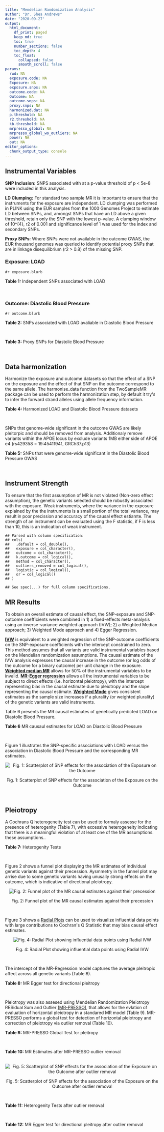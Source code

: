 ```yaml
---
title: "Mendelian Randomization Analysis"
author: "Dr. Shea Andrews"
date: "2020-09-27"
output:
  html_document:
    df_print: paged
    keep_md: true
    toc: true
    number_sections: false
    toc_depth: 4
    toc_float:
      collapsed: false
      smooth_scroll: false
params:
  rwd: NA
  exposure.code: NA
  Exposure: NA
  exposure.snps: NA
  outcome.code: NA
  Outcome: NA
  outcome.snps: NA
  proxy.snps: NA
  harmonized.dat: NA
  p.threshold: NA
  r2.threshold: NA
  kb.threshold: NA
  mrpresso_global: NA
  mrpresso_global_wo_outliers: NA
  power: NA
  out: NA
editor_options:
  chunk_output_type: console
---
```







## Instrumental Variables
**SNP Inclusion:** SNPS associated with at a p-value threshold of p < 5e-8 were included in this analysis.
<br>

**LD Clumping:** For standard two sample MR it is important to ensure that the instruments for the exposure are independent. LD clumping was performed in PLINK using the EUR samples from the 1000 Genomes Project to estimate LD between SNPs, and, amongst SNPs that have an LD above a given threshold, retain only the SNP with the lowest p-value. A clumping window of 10^{4}, r2 of 0.001 and significance level of 1 was used for the index and secondary SNPs.
<br>

**Proxy SNPs:** Where SNPs were not available in the outcome GWAS, the EUR thousand genomes was queried to identify potential proxy SNPs that are in linkage disequilibrium (r2 > 0.8) of the missing SNP.
<br>

### Exposure: LOAD
`#r exposure.blurb`
<br>

**Table 1:** Independent SNPs associated with LOAD
<div data-pagedtable="false">
  <script data-pagedtable-source type="application/json">
{"columns":[{"label":["SNP"],"name":[1],"type":["chr"],"align":["left"]},{"label":["CHROM"],"name":[2],"type":["dbl"],"align":["right"]},{"label":["POS"],"name":[3],"type":["dbl"],"align":["right"]},{"label":["REF"],"name":[4],"type":["chr"],"align":["left"]},{"label":["ALT"],"name":[5],"type":["chr"],"align":["left"]},{"label":["AF"],"name":[6],"type":["dbl"],"align":["right"]},{"label":["BETA"],"name":[7],"type":["dbl"],"align":["right"]},{"label":["SE"],"name":[8],"type":["dbl"],"align":["right"]},{"label":["Z"],"name":[9],"type":["dbl"],"align":["right"]},{"label":["P"],"name":[10],"type":["dbl"],"align":["right"]},{"label":["N"],"name":[11],"type":["dbl"],"align":["right"]},{"label":["TRAIT"],"name":[12],"type":["chr"],"align":["left"]}],"data":[{"1":"rs679515","2":"1","3":"207750568","4":"T","5":"C","6":"0.8126","7":"-0.1508","8":"0.0183","9":"-8.240440","10":"1.555000e-16","11":"63926","12":"LOAD"},{"1":"rs6733839","2":"2","3":"127892810","4":"C","5":"T","6":"0.4067","7":"0.1693","8":"0.0154","9":"10.993506","10":"4.022000e-28","11":"63926","12":"LOAD"},{"1":"rs34665982","2":"6","3":"32560306","4":"T","5":"C","6":"0.5213","7":"-0.0967","8":"0.0166","9":"-5.825300","10":"5.798000e-09","11":"63926","12":"LOAD"},{"1":"rs114812713","2":"6","3":"41034000","4":"G","5":"C","6":"0.0301","7":"0.2980","8":"0.0431","9":"6.914153","10":"4.467000e-12","11":"63926","12":"LOAD"},{"1":"rs1385742","2":"6","3":"47595155","4":"A","5":"T","6":"0.6344","7":"-0.0876","8":"0.0157","9":"-5.579620","10":"2.232000e-08","11":"63926","12":"LOAD"},{"1":"rs11767557","2":"7","3":"143109139","4":"T","5":"C","6":"0.1968","7":"-0.1028","8":"0.0182","9":"-5.648350","10":"1.561000e-08","11":"63926","12":"LOAD"},{"1":"rs73223431","2":"8","3":"27219987","4":"C","5":"T","6":"0.3669","7":"0.0936","8":"0.0153","9":"6.117647","10":"8.342000e-10","11":"63926","12":"LOAD"},{"1":"rs867230","2":"8","3":"27468503","4":"C","5":"A","6":"0.6029","7":"0.1333","8":"0.0158","9":"8.436709","10":"3.492000e-17","11":"63926","12":"LOAD"},{"1":"rs12416487","2":"10","3":"11721057","4":"A","5":"T","6":"0.6519","7":"0.0850","8":"0.0154","9":"5.519480","10":"3.417000e-08","11":"63926","12":"LOAD"},{"1":"rs3740688","2":"11","3":"47380340","4":"G","5":"T","6":"0.5524","7":"0.0935","8":"0.0144","9":"6.493056","10":"9.702000e-11","11":"63926","12":"LOAD"},{"1":"rs1582763","2":"11","3":"60021948","4":"G","5":"A","6":"0.3729","7":"-0.1232","8":"0.0149","9":"-8.268456","10":"1.186000e-16","11":"63926","12":"LOAD"},{"1":"rs3851179","2":"11","3":"85868640","4":"T","5":"C","6":"0.6410","7":"0.1198","8":"0.0148","9":"8.094590","10":"5.809000e-16","11":"63926","12":"LOAD"},{"1":"rs11218343","2":"11","3":"121435587","4":"T","5":"C","6":"0.0401","7":"-0.2053","8":"0.0369","9":"-5.563690","10":"2.633000e-08","11":"63926","12":"LOAD"},{"1":"rs12590654","2":"14","3":"92938855","4":"G","5":"A","6":"0.3353","7":"-0.0906","8":"0.0157","9":"-5.770701","10":"8.729000e-09","11":"63926","12":"LOAD"},{"1":"rs12151021","2":"19","3":"1050874","4":"A","5":"G","6":"0.6753","7":"-0.1071","8":"0.0169","9":"-6.337280","10":"2.562000e-10","11":"63926","12":"LOAD"},{"1":"rs111358663","2":"19","3":"45196958","4":"T","5":"A","6":"0.0111","7":"-0.5369","8":"0.0795","9":"-6.753459","10":"1.436000e-11","11":"63926","12":"LOAD"},{"1":"rs4803765","2":"19","3":"45358448","4":"C","5":"T","6":"0.0243","7":"0.7165","8":"0.0610","9":"11.745902","10":"7.131000e-32","11":"63926","12":"LOAD"},{"1":"rs12972156","2":"19","3":"45387459","4":"C","5":"G","6":"0.2027","7":"0.9653","8":"0.0189","9":"51.074100","10":"2.225074e-308","11":"63926","12":"LOAD"},{"1":"rs117310449","2":"19","3":"45393516","4":"C","5":"T","6":"0.0130","7":"0.9879","8":"0.0691","9":"14.296671","10":"2.275000e-46","11":"63926","12":"LOAD"},{"1":"rs73033507","2":"19","3":"45431403","4":"C","5":"T","6":"0.0239","7":"-0.3620","8":"0.0657","9":"-5.509893","10":"3.646000e-08","11":"63926","12":"LOAD"},{"1":"rs114533385","2":"19","3":"45436753","4":"C","5":"T","6":"0.0210","7":"0.8281","8":"0.0661","9":"12.527988","10":"5.434000e-36","11":"63926","12":"LOAD"},{"1":"rs139995984","2":"19","3":"45574482","4":"G","5":"C","6":"0.0155","7":"-0.5343","8":"0.0879","9":"-6.078498","10":"1.192000e-09","11":"63926","12":"LOAD"}],"options":{"columns":{"min":{},"max":[10]},"rows":{"min":[10],"max":[10]},"pages":{}}}
  </script>
</div>
<br>

### Outcome: Diastolic Blood Pressure
`#r outcome.blurb`
<br>

**Table 2:** SNPs associated with LOAD avaliable in Diastolic Blood Pressure
<div data-pagedtable="false">
  <script data-pagedtable-source type="application/json">
{"columns":[{"label":["SNP"],"name":[1],"type":["chr"],"align":["left"]},{"label":["CHROM"],"name":[2],"type":["dbl"],"align":["right"]},{"label":["POS"],"name":[3],"type":["dbl"],"align":["right"]},{"label":["REF"],"name":[4],"type":["chr"],"align":["left"]},{"label":["ALT"],"name":[5],"type":["chr"],"align":["left"]},{"label":["AF"],"name":[6],"type":["dbl"],"align":["right"]},{"label":["BETA"],"name":[7],"type":["dbl"],"align":["right"]},{"label":["SE"],"name":[8],"type":["dbl"],"align":["right"]},{"label":["Z"],"name":[9],"type":["dbl"],"align":["right"]},{"label":["P"],"name":[10],"type":["dbl"],"align":["right"]},{"label":["N"],"name":[11],"type":["dbl"],"align":["right"]},{"label":["TRAIT"],"name":[12],"type":["chr"],"align":["left"]}],"data":[{"1":"rs679515","2":"1","3":"207750568","4":"T","5":"C","6":"0.8191","7":"0.0256","8":"0.0225","9":"1.13778000","10":"2.544e-01","11":"757599","12":"Diastolic_Blood_Pressure"},{"1":"rs6733839","2":"2","3":"127892810","4":"C","5":"T","6":"0.3948","7":"0.0468","8":"0.0182","9":"2.57142857","10":"1.038e-02","11":"755482","12":"Diastolic_Blood_Pressure"},{"1":"rs114812713","2":"6","3":"41034000","4":"G","5":"C","6":"0.0266","7":"0.0716","8":"0.0561","9":"1.27629234","10":"2.018e-01","11":"750123","12":"Diastolic_Blood_Pressure"},{"1":"rs1385742","2":"6","3":"47595155","4":"A","5":"T","6":"0.6485","7":"0.0043","8":"0.0186","9":"0.23118300","10":"8.155e-01","11":"755481","12":"Diastolic_Blood_Pressure"},{"1":"rs11767557","2":"7","3":"143109139","4":"T","5":"C","6":"0.2100","7":"0.0186","8":"0.0215","9":"0.86511600","10":"3.889e-01","11":"749339","12":"Diastolic_Blood_Pressure"},{"1":"rs73223431","2":"8","3":"27219987","4":"C","5":"T","6":"0.3663","7":"-0.0084","8":"0.0179","9":"-0.46927374","10":"6.407e-01","11":"757600","12":"Diastolic_Blood_Pressure"},{"1":"rs867230","2":"8","3":"27468503","4":"C","5":"A","6":"0.5913","7":"0.0627","8":"0.0181","9":"3.46408840","10":"5.107e-04","11":"755480","12":"Diastolic_Blood_Pressure"},{"1":"rs12416487","2":"10","3":"11721057","4":"A","5":"T","6":"0.6508","7":"0.0133","8":"0.0184","9":"0.72282600","10":"4.675e-01","11":"756594","12":"Diastolic_Blood_Pressure"},{"1":"rs3740688","2":"11","3":"47380340","4":"G","5":"T","6":"0.5458","7":"0.1121","8":"0.0174","9":"6.44252874","10":"1.222e-10","11":"757601","12":"Diastolic_Blood_Pressure"},{"1":"rs1582763","2":"11","3":"60021948","4":"G","5":"A","6":"0.3750","7":"0.0002","8":"0.0179","9":"0.01117318","10":"9.924e-01","11":"757600","12":"Diastolic_Blood_Pressure"},{"1":"rs3851179","2":"11","3":"85868640","4":"T","5":"C","6":"0.6302","7":"-0.0122","8":"0.0179","9":"-0.68156400","10":"4.959e-01","11":"757601","12":"Diastolic_Blood_Pressure"},{"1":"rs11218343","2":"11","3":"121435587","4":"T","5":"C","6":"0.0384","7":"-0.0255","8":"0.0454","9":"-0.56167400","10":"5.747e-01","11":"757599","12":"Diastolic_Blood_Pressure"},{"1":"rs12590654","2":"14","3":"92938855","4":"G","5":"A","6":"0.3408","7":"0.0303","8":"0.0186","9":"1.62903226","10":"1.025e-01","11":"756595","12":"Diastolic_Blood_Pressure"},{"1":"rs12151021","2":"19","3":"1050874","4":"A","5":"G","6":"0.6782","7":"0.0030","8":"0.0193","9":"0.15544000","10":"8.767e-01","11":"730395","12":"Diastolic_Blood_Pressure"},{"1":"rs111358663","2":"19","3":"45196958","4":"T","5":"A","6":"0.0152","7":"-0.0049","8":"0.0778","9":"-0.06298201","10":"9.493e-01","11":"727076","12":"Diastolic_Blood_Pressure"},{"1":"rs12972156","2":"19","3":"45387459","4":"C","5":"G","6":"0.1482","7":"-0.0178","8":"0.0252","9":"-0.70634900","10":"4.800e-01","11":"739095","12":"Diastolic_Blood_Pressure"},{"1":"rs117310449","2":"19","3":"45393516","4":"C","5":"T","6":"0.0115","7":"0.0977","8":"0.0875","9":"1.11657143","10":"2.640e-01","11":"724066","12":"Diastolic_Blood_Pressure"},{"1":"rs34665982","2":"NA","3":"NA","4":"NA","5":"NA","6":"NA","7":"NA","8":"NA","9":"NA","10":"NA","11":"NA","12":"NA"},{"1":"rs4803765","2":"NA","3":"NA","4":"NA","5":"NA","6":"NA","7":"NA","8":"NA","9":"NA","10":"NA","11":"NA","12":"NA"},{"1":"rs73033507","2":"NA","3":"NA","4":"NA","5":"NA","6":"NA","7":"NA","8":"NA","9":"NA","10":"NA","11":"NA","12":"NA"},{"1":"rs114533385","2":"NA","3":"NA","4":"NA","5":"NA","6":"NA","7":"NA","8":"NA","9":"NA","10":"NA","11":"NA","12":"NA"},{"1":"rs139995984","2":"NA","3":"NA","4":"NA","5":"NA","6":"NA","7":"NA","8":"NA","9":"NA","10":"NA","11":"NA","12":"NA"}],"options":{"columns":{"min":{},"max":[10]},"rows":{"min":[10],"max":[10]},"pages":{}}}
  </script>
</div>
<br>

**Table 3:** Proxy SNPs for Diastolic Blood Pressure
<div data-pagedtable="false">
  <script data-pagedtable-source type="application/json">
{"columns":[{"label":["proxy.outcome"],"name":[1],"type":["lgl"],"align":["right"]},{"label":["target_snp"],"name":[2],"type":["chr"],"align":["left"]},{"label":["proxy_snp"],"name":[3],"type":["lgl"],"align":["right"]},{"label":["ld.r2"],"name":[4],"type":["lgl"],"align":["right"]},{"label":["Dprime"],"name":[5],"type":["lgl"],"align":["right"]},{"label":["ref.proxy"],"name":[6],"type":["lgl"],"align":["right"]},{"label":["alt.proxy"],"name":[7],"type":["lgl"],"align":["right"]},{"label":["CHROM"],"name":[8],"type":["lgl"],"align":["right"]},{"label":["POS"],"name":[9],"type":["lgl"],"align":["right"]},{"label":["ALT.proxy"],"name":[10],"type":["lgl"],"align":["right"]},{"label":["REF.proxy"],"name":[11],"type":["lgl"],"align":["right"]},{"label":["AF"],"name":[12],"type":["lgl"],"align":["right"]},{"label":["BETA"],"name":[13],"type":["lgl"],"align":["right"]},{"label":["SE"],"name":[14],"type":["lgl"],"align":["right"]},{"label":["P"],"name":[15],"type":["lgl"],"align":["right"]},{"label":["N"],"name":[16],"type":["lgl"],"align":["right"]},{"label":["ref"],"name":[17],"type":["lgl"],"align":["right"]},{"label":["alt"],"name":[18],"type":["lgl"],"align":["right"]},{"label":["ALT"],"name":[19],"type":["lgl"],"align":["right"]},{"label":["REF"],"name":[20],"type":["lgl"],"align":["right"]},{"label":["PHASE"],"name":[21],"type":["lgl"],"align":["right"]}],"data":[{"1":"NA","2":"rs34665982","3":"NA","4":"NA","5":"NA","6":"NA","7":"NA","8":"NA","9":"NA","10":"NA","11":"NA","12":"NA","13":"NA","14":"NA","15":"NA","16":"NA","17":"NA","18":"NA","19":"NA","20":"NA","21":"NA"},{"1":"NA","2":"rs4803765","3":"NA","4":"NA","5":"NA","6":"NA","7":"NA","8":"NA","9":"NA","10":"NA","11":"NA","12":"NA","13":"NA","14":"NA","15":"NA","16":"NA","17":"NA","18":"NA","19":"NA","20":"NA","21":"NA"},{"1":"NA","2":"rs73033507","3":"NA","4":"NA","5":"NA","6":"NA","7":"NA","8":"NA","9":"NA","10":"NA","11":"NA","12":"NA","13":"NA","14":"NA","15":"NA","16":"NA","17":"NA","18":"NA","19":"NA","20":"NA","21":"NA"},{"1":"NA","2":"rs114533385","3":"NA","4":"NA","5":"NA","6":"NA","7":"NA","8":"NA","9":"NA","10":"NA","11":"NA","12":"NA","13":"NA","14":"NA","15":"NA","16":"NA","17":"NA","18":"NA","19":"NA","20":"NA","21":"NA"},{"1":"NA","2":"rs139995984","3":"NA","4":"NA","5":"NA","6":"NA","7":"NA","8":"NA","9":"NA","10":"NA","11":"NA","12":"NA","13":"NA","14":"NA","15":"NA","16":"NA","17":"NA","18":"NA","19":"NA","20":"NA","21":"NA"}],"options":{"columns":{"min":{},"max":[10]},"rows":{"min":[10],"max":[10]},"pages":{}}}
  </script>
</div>
<br>

## Data harmonization
Harmonize the exposure and outcome datasets so that the effect of a SNP on the exposure and the effect of that SNP on the outcome correspond to the same allele. The harmonise_data function from the TwoSampleMR package can be used to perform the harmonization step, by default it try's to infer the forward strand alleles using allele frequency information.
<br>

**Table 4:** Harmonized LOAD and Diastolic Blood Pressure datasets
<div data-pagedtable="false">
  <script data-pagedtable-source type="application/json">
{"columns":[{"label":["SNP"],"name":[1],"type":["chr"],"align":["left"]},{"label":["effect_allele.exposure"],"name":[2],"type":["chr"],"align":["left"]},{"label":["other_allele.exposure"],"name":[3],"type":["chr"],"align":["left"]},{"label":["effect_allele.outcome"],"name":[4],"type":["chr"],"align":["left"]},{"label":["other_allele.outcome"],"name":[5],"type":["chr"],"align":["left"]},{"label":["beta.exposure"],"name":[6],"type":["dbl"],"align":["right"]},{"label":["beta.outcome"],"name":[7],"type":["dbl"],"align":["right"]},{"label":["eaf.exposure"],"name":[8],"type":["dbl"],"align":["right"]},{"label":["eaf.outcome"],"name":[9],"type":["dbl"],"align":["right"]},{"label":["remove"],"name":[10],"type":["lgl"],"align":["right"]},{"label":["palindromic"],"name":[11],"type":["lgl"],"align":["right"]},{"label":["ambiguous"],"name":[12],"type":["lgl"],"align":["right"]},{"label":["id.outcome"],"name":[13],"type":["chr"],"align":["left"]},{"label":["chr.outcome"],"name":[14],"type":["dbl"],"align":["right"]},{"label":["pos.outcome"],"name":[15],"type":["dbl"],"align":["right"]},{"label":["se.outcome"],"name":[16],"type":["dbl"],"align":["right"]},{"label":["z.outcome"],"name":[17],"type":["dbl"],"align":["right"]},{"label":["pval.outcome"],"name":[18],"type":["dbl"],"align":["right"]},{"label":["samplesize.outcome"],"name":[19],"type":["dbl"],"align":["right"]},{"label":["outcome"],"name":[20],"type":["chr"],"align":["left"]},{"label":["mr_keep.outcome"],"name":[21],"type":["lgl"],"align":["right"]},{"label":["pval_origin.outcome"],"name":[22],"type":["chr"],"align":["left"]},{"label":["chr.exposure"],"name":[23],"type":["dbl"],"align":["right"]},{"label":["pos.exposure"],"name":[24],"type":["dbl"],"align":["right"]},{"label":["se.exposure"],"name":[25],"type":["dbl"],"align":["right"]},{"label":["z.exposure"],"name":[26],"type":["dbl"],"align":["right"]},{"label":["pval.exposure"],"name":[27],"type":["dbl"],"align":["right"]},{"label":["samplesize.exposure"],"name":[28],"type":["dbl"],"align":["right"]},{"label":["exposure"],"name":[29],"type":["chr"],"align":["left"]},{"label":["mr_keep.exposure"],"name":[30],"type":["lgl"],"align":["right"]},{"label":["pval_origin.exposure"],"name":[31],"type":["chr"],"align":["left"]},{"label":["id.exposure"],"name":[32],"type":["chr"],"align":["left"]},{"label":["action"],"name":[33],"type":["dbl"],"align":["right"]},{"label":["mr_keep"],"name":[34],"type":["lgl"],"align":["right"]},{"label":["pt"],"name":[35],"type":["dbl"],"align":["right"]},{"label":["pleitropy_keep"],"name":[36],"type":["lgl"],"align":["right"]},{"label":["mrpresso_RSSobs"],"name":[37],"type":["dbl"],"align":["right"]},{"label":["mrpresso_pval"],"name":[38],"type":["dbl"],"align":["right"]},{"label":["mrpresso_keep"],"name":[39],"type":["lgl"],"align":["right"]}],"data":[{"1":"rs111358663","2":"A","3":"T","4":"A","5":"T","6":"-0.5369","7":"-0.0049","8":"0.0111","9":"0.0152","10":"FALSE","11":"TRUE","12":"FALSE","13":"Z21qHP","14":"19","15":"45196958","16":"0.0778","17":"-0.06298201","18":"9.493e-01","19":"727076","20":"Evangelou2018dbp","21":"TRUE","22":"reported","23":"19","24":"45196958","25":"0.0795","26":"-6.753459","27":"1.436e-11","28":"63926","29":"Kunkle2019load","30":"TRUE","31":"reported","32":"a19mpl","33":"2","34":"TRUE","35":"5e-08","36":"FALSE","37":"NA","38":"NA","39":"NA"},{"1":"rs11218343","2":"C","3":"T","4":"C","5":"T","6":"-0.2053","7":"-0.0255","8":"0.0401","9":"0.0384","10":"FALSE","11":"FALSE","12":"FALSE","13":"Z21qHP","14":"11","15":"121435587","16":"0.0454","17":"-0.56167400","18":"5.747e-01","19":"757599","20":"Evangelou2018dbp","21":"TRUE","22":"reported","23":"11","24":"121435587","25":"0.0369","26":"-5.563690","27":"2.633e-08","28":"63926","29":"Kunkle2019load","30":"TRUE","31":"reported","32":"a19mpl","33":"2","34":"TRUE","35":"5e-08","36":"TRUE","37":"1.340373e-04","38":"1.0000","39":"TRUE"},{"1":"rs114812713","2":"C","3":"G","4":"C","5":"G","6":"0.2980","7":"0.0716","8":"0.0301","9":"0.0266","10":"FALSE","11":"TRUE","12":"FALSE","13":"Z21qHP","14":"6","15":"41034000","16":"0.0561","17":"1.27629234","18":"2.018e-01","19":"750123","20":"Evangelou2018dbp","21":"TRUE","22":"reported","23":"6","24":"41034000","25":"0.0431","26":"6.914153","27":"4.467e-12","28":"63926","29":"Kunkle2019load","30":"TRUE","31":"reported","32":"a19mpl","33":"2","34":"TRUE","35":"5e-08","36":"TRUE","37":"2.901838e-03","38":"1.0000","39":"TRUE"},{"1":"rs117310449","2":"T","3":"C","4":"T","5":"C","6":"0.9879","7":"0.0977","8":"0.0130","9":"0.0115","10":"FALSE","11":"FALSE","12":"FALSE","13":"Z21qHP","14":"19","15":"45393516","16":"0.0875","17":"1.11657143","18":"2.640e-01","19":"724066","20":"Evangelou2018dbp","21":"TRUE","22":"reported","23":"19","24":"45393516","25":"0.0691","26":"14.296671","27":"2.275e-46","28":"63926","29":"Kunkle2019load","30":"TRUE","31":"reported","32":"a19mpl","33":"2","34":"TRUE","35":"5e-08","36":"FALSE","37":"NA","38":"NA","39":"NA"},{"1":"rs11767557","2":"C","3":"T","4":"C","5":"T","6":"-0.1028","7":"0.0186","8":"0.1968","9":"0.2100","10":"FALSE","11":"FALSE","12":"FALSE","13":"Z21qHP","14":"7","15":"143109139","16":"0.0215","17":"0.86511600","18":"3.889e-01","19":"749339","20":"Evangelou2018dbp","21":"TRUE","22":"reported","23":"7","24":"143109139","25":"0.0182","26":"-5.648350","27":"1.561e-08","28":"63926","29":"Kunkle2019load","30":"TRUE","31":"reported","32":"a19mpl","33":"2","34":"TRUE","35":"5e-08","36":"TRUE","37":"7.358975e-04","38":"1.0000","39":"TRUE"},{"1":"rs12151021","2":"G","3":"A","4":"G","5":"A","6":"-0.1071","7":"0.0030","8":"0.6753","9":"0.6782","10":"FALSE","11":"FALSE","12":"FALSE","13":"Z21qHP","14":"19","15":"1050874","16":"0.0193","17":"0.15544000","18":"8.767e-01","19":"730395","20":"Evangelou2018dbp","21":"TRUE","22":"reported","23":"19","24":"1050874","25":"0.0169","26":"-6.337280","27":"2.562e-10","28":"63926","29":"Kunkle2019load","30":"TRUE","31":"reported","32":"a19mpl","33":"2","34":"TRUE","35":"5e-08","36":"TRUE","37":"1.266319e-04","38":"1.0000","39":"TRUE"},{"1":"rs12416487","2":"T","3":"A","4":"T","5":"A","6":"0.0850","7":"0.0133","8":"0.6519","9":"0.6508","10":"FALSE","11":"TRUE","12":"FALSE","13":"Z21qHP","14":"10","15":"11721057","16":"0.0184","17":"0.72282600","18":"4.675e-01","19":"756594","20":"Evangelou2018dbp","21":"TRUE","22":"reported","23":"10","24":"11721057","25":"0.0154","26":"5.519480","27":"3.417e-08","28":"63926","29":"Kunkle2019load","30":"TRUE","31":"reported","32":"a19mpl","33":"2","34":"TRUE","35":"5e-08","36":"TRUE","37":"5.889276e-05","38":"1.0000","39":"TRUE"},{"1":"rs12590654","2":"A","3":"G","4":"A","5":"G","6":"-0.0906","7":"0.0303","8":"0.3353","9":"0.3408","10":"FALSE","11":"FALSE","12":"FALSE","13":"Z21qHP","14":"14","15":"92938855","16":"0.0186","17":"1.62903226","18":"1.025e-01","19":"756595","20":"Evangelou2018dbp","21":"TRUE","22":"reported","23":"14","24":"92938855","25":"0.0157","26":"-5.770701","27":"8.729e-09","28":"63926","29":"Kunkle2019load","30":"TRUE","31":"reported","32":"a19mpl","33":"2","34":"TRUE","35":"5e-08","36":"TRUE","37":"1.489407e-03","38":"0.5239","39":"TRUE"},{"1":"rs12972156","2":"G","3":"C","4":"G","5":"C","6":"0.9653","7":"-0.0178","8":"0.2027","9":"0.1482","10":"FALSE","11":"TRUE","12":"FALSE","13":"Z21qHP","14":"19","15":"45387459","16":"0.0252","17":"-0.70634900","18":"4.800e-01","19":"739095","20":"Evangelou2018dbp","21":"TRUE","22":"reported","23":"19","24":"45387459","25":"0.0189","26":"51.074100","27":"1.000e-200","28":"63926","29":"Kunkle2019load","30":"TRUE","31":"reported","32":"a19mpl","33":"2","34":"TRUE","35":"5e-08","36":"FALSE","37":"NA","38":"NA","39":"NA"},{"1":"rs1385742","2":"T","3":"A","4":"T","5":"A","6":"-0.0876","7":"0.0043","8":"0.6344","9":"0.6485","10":"FALSE","11":"TRUE","12":"FALSE","13":"Z21qHP","14":"6","15":"47595155","16":"0.0186","17":"0.23118300","18":"8.155e-01","19":"755481","20":"Evangelou2018dbp","21":"TRUE","22":"reported","23":"6","24":"47595155","25":"0.0157","26":"-5.579620","27":"2.232e-08","28":"63926","29":"Kunkle2019load","30":"TRUE","31":"reported","32":"a19mpl","33":"2","34":"TRUE","35":"5e-08","36":"TRUE","37":"1.202475e-04","38":"1.0000","39":"TRUE"},{"1":"rs1582763","2":"A","3":"G","4":"A","5":"G","6":"-0.1232","7":"0.0002","8":"0.3729","9":"0.3750","10":"FALSE","11":"FALSE","12":"FALSE","13":"Z21qHP","14":"11","15":"60021948","16":"0.0179","17":"0.01117318","18":"9.924e-01","19":"757600","20":"Evangelou2018dbp","21":"TRUE","22":"reported","23":"11","24":"60021948","25":"0.0149","26":"-8.268456","27":"1.186e-16","28":"63926","29":"Kunkle2019load","30":"TRUE","31":"reported","32":"a19mpl","33":"2","34":"TRUE","35":"5e-08","36":"TRUE","37":"9.673709e-05","38":"1.0000","39":"TRUE"},{"1":"rs3740688","2":"T","3":"G","4":"T","5":"G","6":"0.0935","7":"0.1121","8":"0.5524","9":"0.5458","10":"FALSE","11":"FALSE","12":"FALSE","13":"Z21qHP","14":"11","15":"47380340","16":"0.0174","17":"6.44252874","18":"1.222e-10","19":"757601","20":"Evangelou2018dbp","21":"TRUE","22":"reported","23":"11","24":"47380340","25":"0.0144","26":"6.493056","27":"9.702e-11","28":"63926","29":"Kunkle2019load","30":"TRUE","31":"reported","32":"a19mpl","33":"2","34":"TRUE","35":"5e-08","36":"FALSE","37":"NA","38":"NA","39":"NA"},{"1":"rs3851179","2":"C","3":"T","4":"C","5":"T","6":"0.1198","7":"-0.0122","8":"0.6410","9":"0.6302","10":"FALSE","11":"FALSE","12":"FALSE","13":"Z21qHP","14":"11","15":"85868640","16":"0.0179","17":"-0.68156400","18":"4.959e-01","19":"757601","20":"Evangelou2018dbp","21":"TRUE","22":"reported","23":"11","24":"85868640","25":"0.0148","26":"8.094590","27":"5.809e-16","28":"63926","29":"Kunkle2019load","30":"TRUE","31":"reported","32":"a19mpl","33":"2","34":"TRUE","35":"5e-08","36":"TRUE","37":"5.181504e-04","38":"1.0000","39":"TRUE"},{"1":"rs6733839","2":"T","3":"C","4":"T","5":"C","6":"0.1693","7":"0.0468","8":"0.4067","9":"0.3948","10":"FALSE","11":"FALSE","12":"FALSE","13":"Z21qHP","14":"2","15":"127892810","16":"0.0182","17":"2.57142857","18":"1.038e-02","19":"755482","20":"Evangelou2018dbp","21":"TRUE","22":"reported","23":"2","24":"127892810","25":"0.0154","26":"10.993506","27":"4.022e-28","28":"63926","29":"Kunkle2019load","30":"TRUE","31":"reported","32":"a19mpl","33":"2","34":"TRUE","35":"5e-08","36":"TRUE","37":"1.822259e-03","38":"0.3224","39":"TRUE"},{"1":"rs679515","2":"C","3":"T","4":"C","5":"T","6":"-0.1508","7":"0.0256","8":"0.8126","9":"0.8191","10":"FALSE","11":"FALSE","12":"FALSE","13":"Z21qHP","14":"1","15":"207750568","16":"0.0225","17":"1.13778000","18":"2.544e-01","19":"757599","20":"Evangelou2018dbp","21":"TRUE","22":"reported","23":"1","24":"207750568","25":"0.0183","26":"-8.240440","27":"1.555e-16","28":"63926","29":"Kunkle2019load","30":"TRUE","31":"reported","32":"a19mpl","33":"2","34":"TRUE","35":"5e-08","36":"TRUE","37":"1.598010e-03","38":"1.0000","39":"TRUE"},{"1":"rs73223431","2":"T","3":"C","4":"T","5":"C","6":"0.0936","7":"-0.0084","8":"0.3669","9":"0.3663","10":"FALSE","11":"FALSE","12":"FALSE","13":"Z21qHP","14":"8","15":"27219987","16":"0.0179","17":"-0.46927374","18":"6.407e-01","19":"757600","20":"Evangelou2018dbp","21":"TRUE","22":"reported","23":"8","24":"27219987","25":"0.0153","26":"6.117647","27":"8.342e-10","28":"63926","29":"Kunkle2019load","30":"TRUE","31":"reported","32":"a19mpl","33":"2","34":"TRUE","35":"5e-08","36":"TRUE","37":"2.524934e-04","38":"1.0000","39":"TRUE"},{"1":"rs867230","2":"A","3":"C","4":"A","5":"C","6":"0.1333","7":"0.0627","8":"0.6029","9":"0.5913","10":"FALSE","11":"FALSE","12":"FALSE","13":"Z21qHP","14":"8","15":"27468503","16":"0.0181","17":"3.46408840","18":"5.107e-04","19":"755480","20":"Evangelou2018dbp","21":"TRUE","22":"reported","23":"8","24":"27468503","25":"0.0158","26":"8.436709","27":"3.492e-17","28":"63926","29":"Kunkle2019load","30":"TRUE","31":"reported","32":"a19mpl","33":"2","34":"TRUE","35":"5e-08","36":"TRUE","37":"3.625910e-03","38":"0.0234","39":"FALSE"}],"options":{"columns":{"min":{},"max":[10]},"rows":{"min":[10],"max":[10]},"pages":{}}}
  </script>
</div>
<br>

SNPs that genome-wide significant in the outcome GWAS are likely pleitorpic and should be removed from analysis. Additionaly remove variants within the APOE locus by exclude variants 1MB either side of APOE e4 (rs429358 = 19:45411941, GRCh37.p13)
<br>


**Table 5:** SNPs that were genome-wide significant in the Diastolic Blood Pressure GWAS
<div data-pagedtable="false">
  <script data-pagedtable-source type="application/json">
{"columns":[{"label":["SNP"],"name":[1],"type":["chr"],"align":["left"]},{"label":["chr.outcome"],"name":[2],"type":["dbl"],"align":["right"]},{"label":["pos.outcome"],"name":[3],"type":["dbl"],"align":["right"]},{"label":["pval.exposure"],"name":[4],"type":["dbl"],"align":["right"]},{"label":["pval.outcome"],"name":[5],"type":["dbl"],"align":["right"]}],"data":[{"1":"rs111358663","2":"19","3":"45196958","4":"1.436e-11","5":"9.493e-01"},{"1":"rs117310449","2":"19","3":"45393516","4":"2.275e-46","5":"2.640e-01"},{"1":"rs12972156","2":"19","3":"45387459","4":"1.000e-200","5":"4.800e-01"},{"1":"rs3740688","2":"11","3":"47380340","4":"9.702e-11","5":"1.222e-10"}],"options":{"columns":{"min":{},"max":[10]},"rows":{"min":[10],"max":[10]},"pages":{}}}
  </script>
</div>
<br>


## Instrument Strength
To ensure that the first assumption of MR is not violated (Non-zero effect assumption), the genetic variants selected should be robustly associated with the exposure. Weak instruments, where the variance in the exposure explained by the the instruments is a small portion of the total variance, may result in poor precission and accuracy of the causal effect estiamte. The strength of an instrument can be evaluated using the F statistic, if F is less than 10, this is an indication of weak instrument.


```
## Parsed with column specification:
## cols(
##   .default = col_double(),
##   exposure = col_character(),
##   outcome = col_character(),
##   k.outcome = col_logical(),
##   method = col_character(),
##   outliers_removed = col_logical(),
##   logistic = col_logical(),
##   or = col_logical()
## )
```

```
## See spec(...) for full column specifications.
```

<div data-pagedtable="false">
  <script data-pagedtable-source type="application/json">
{"columns":[{"label":["outliers_removed"],"name":[1],"type":["lgl"],"align":["right"]},{"label":["pve.exposure"],"name":[2],"type":["dbl"],"align":["right"]},{"label":["F"],"name":[3],"type":["dbl"],"align":["right"]},{"label":["Alpha"],"name":[4],"type":["dbl"],"align":["right"]},{"label":["NCP"],"name":[5],"type":["dbl"],"align":["right"]},{"label":["Power"],"name":[6],"type":["dbl"],"align":["right"]}],"data":[{"1":"FALSE","2":"0.01244272","3":"52.47979","4":"0.05","5":"2.212262","6":"0.31853356"},{"1":"TRUE","2":"0.01116073","3":"50.93028","4":"0.05","5":"0.137246","6":"0.06586583"}],"options":{"columns":{"min":{},"max":[10]},"rows":{"min":[10],"max":[10]},"pages":{}}}
  </script>
</div>

##  MR Results
To obtain an overall estimate of causal effect, the SNP-exposure and SNP-outcome coefficients were combined in 1) a fixed-effects meta-analysis using an inverse-variance weighted approach (IVW); 2) a Weighted Median approach; 3) Weighted Mode approach and 4) Egger Regression.


[**IVW**](https://doi.org/10.1002/gepi.21758) is equivalent to a weighted regression of the SNP-outcome coefficients on the SNP-exposure coefficients with the intercept constrained to zero. This method assumes that all variants are valid instrumental variables based on the Mendelian randomization assumptions. The causal estimate of the IVW analysis expresses the causal increase in the outcome (or log odds of the outcome for a binary outcome) per unit change in the exposure. [**Weighted median MR**](https://doi.org/10.1002/gepi.21965) allows for 50% of the instrumental variables to be invalid. [**MR-Egger regression**](https://doi.org/10.1093/ije/dyw220) allows all the instrumental variables to be subject to direct effects (i.e. horizontal pleiotropy), with the intercept representing bias in the causal estimate due to pleiotropy and the slope representing the causal estimate. [**Weighted Mode**](https://doi.org/10.1093/ije/dyx102) gives consistent estimates as the sample size increases if a plurality (or weighted plurality) of the genetic variants are valid instruments.
<br>



Table 6 presents the MR causal estimates of genetically predicted LOAD on Diastolic Blood Pressure.
<br>

**Table 6** MR causaul estimates for LOAD on Diastolic Blood Pressure
<div data-pagedtable="false">
  <script data-pagedtable-source type="application/json">
{"columns":[{"label":["id.exposure"],"name":[1],"type":["chr"],"align":["left"]},{"label":["id.outcome"],"name":[2],"type":["chr"],"align":["left"]},{"label":["outcome"],"name":[3],"type":["fctr"],"align":["left"]},{"label":["exposure"],"name":[4],"type":["fctr"],"align":["left"]},{"label":["method"],"name":[5],"type":["fctr"],"align":["left"]},{"label":["nsnp"],"name":[6],"type":["int"],"align":["right"]},{"label":["b"],"name":[7],"type":["dbl"],"align":["right"]},{"label":["se"],"name":[8],"type":["dbl"],"align":["right"]},{"label":["pval"],"name":[9],"type":["dbl"],"align":["right"]}],"data":[{"1":"a19mpl","2":"Z21qHP","3":"Evangelou2018dbp","4":"Kunkle2019load","5":"Inverse variance weighted (fixed effects)","6":"13","7":"0.070244558","8":"0.04589453","9":"0.12587693"},{"1":"a19mpl","2":"Z21qHP","3":"Evangelou2018dbp","4":"Kunkle2019load","5":"Weighted median","6":"13","7":"-0.007028071","8":"0.07355468","9":"0.92387883"},{"1":"a19mpl","2":"Z21qHP","3":"Evangelou2018dbp","4":"Kunkle2019load","5":"Weighted mode","6":"13","7":"-0.070106175","8":"0.16226955","9":"0.67337700"},{"1":"a19mpl","2":"Z21qHP","3":"Evangelou2018dbp","4":"Kunkle2019load","5":"MR Egger","6":"13","7":"0.463752421","8":"0.21579999","9":"0.05474284"}],"options":{"columns":{"min":{},"max":[10]},"rows":{"min":[10],"max":[10]},"pages":{}}}
  </script>
</div>
<br>

Figure 1 illustrates the SNP-specific associations with LOAD versus the association in Diastolic Blood Pressure and the corresponding MR estimates.
<br>

<div class="figure" style="text-align: center">
<img src="/sc/arion/projects/LOAD/shea/Projects/MR_ADPhenome/results/MR_ADbidir/Kunkle2019load/Evangelou2018dbp/Kunkle2019load_5e-8_Evangelou2018dbp_MR_Analaysis_files/figure-html/scatter_plot-1.png" alt="Fig. 1: Scatterplot of SNP effects for the association of the Exposure on the Outcome"  />
<p class="caption">Fig. 1: Scatterplot of SNP effects for the association of the Exposure on the Outcome</p>
</div>
<br>


## Pleiotropy
A Cochrans Q heterogeneity test can be used to formaly assesse for the presence of heterogenity (Table 7), with excessive heterogeneity indicating that there is a meaningful violation of at least one of the MR assumptions.
these assumptions..
<br>

**Table 7:** Heterogenity Tests
<div data-pagedtable="false">
  <script data-pagedtable-source type="application/json">
{"columns":[{"label":["id.exposure"],"name":[1],"type":["chr"],"align":["left"]},{"label":["id.outcome"],"name":[2],"type":["chr"],"align":["left"]},{"label":["outcome"],"name":[3],"type":["fctr"],"align":["left"]},{"label":["exposure"],"name":[4],"type":["fctr"],"align":["left"]},{"label":["method"],"name":[5],"type":["fctr"],"align":["left"]},{"label":["Q"],"name":[6],"type":["dbl"],"align":["right"]},{"label":["Q_df"],"name":[7],"type":["dbl"],"align":["right"]},{"label":["Q_pval"],"name":[8],"type":["dbl"],"align":["right"]}],"data":[{"1":"a19mpl","2":"Z21qHP","3":"Evangelou2018dbp","4":"Kunkle2019load","5":"MR Egger","6":"18.23626","7":"11","8":"0.07625792"},{"1":"a19mpl","2":"Z21qHP","3":"Evangelou2018dbp","4":"Kunkle2019load","5":"Inverse variance weighted","6":"24.19559","7":"12","8":"0.01912999"}],"options":{"columns":{"min":{},"max":[10]},"rows":{"min":[10],"max":[10]},"pages":{}}}
  </script>
</div>
<br>

Figure 2 shows a funnel plot displaying the MR estimates of individual genetic variants against their precession. Aysmmetry in the funnel plot may arrise due to some genetic variants having unusally strong effects on the outcome, which is indicative of directional pleiotropy.
<br>

<div class="figure" style="text-align: center">
<img src="/sc/arion/projects/LOAD/shea/Projects/MR_ADPhenome/results/MR_ADbidir/Kunkle2019load/Evangelou2018dbp/Kunkle2019load_5e-8_Evangelou2018dbp_MR_Analaysis_files/figure-html/funnel_plot-1.png" alt="Fig. 2: Funnel plot of the MR causal estimates against their precession"  />
<p class="caption">Fig. 2: Funnel plot of the MR causal estimates against their precession</p>
</div>
<br>

Figure 3 shows a [Radial Plots](https://github.com/WSpiller/RadialMR) can be used to visualize influential data points with large contributions to Cochran's Q Statistic that may bias causal effect estimates.



<div class="figure" style="text-align: center">
<img src="/sc/arion/projects/LOAD/shea/Projects/MR_ADPhenome/results/MR_ADbidir/Kunkle2019load/Evangelou2018dbp/Kunkle2019load_5e-8_Evangelou2018dbp_MR_Analaysis_files/figure-html/Radial_Plot-1.png" alt="Fig. 4: Radial Plot showing influential data points using Radial IVW"  />
<p class="caption">Fig. 4: Radial Plot showing influential data points using Radial IVW</p>
</div>
<br>

The intercept of the MR-Regression model captures the average pleitropic affect across all genetic variants (Table 8).
<br>

**Table 8:** MR Egger test for directional pleitropy
<div data-pagedtable="false">
  <script data-pagedtable-source type="application/json">
{"columns":[{"label":["id.exposure"],"name":[1],"type":["chr"],"align":["left"]},{"label":["id.outcome"],"name":[2],"type":["chr"],"align":["left"]},{"label":["outcome"],"name":[3],"type":["fctr"],"align":["left"]},{"label":["exposure"],"name":[4],"type":["fctr"],"align":["left"]},{"label":["egger_intercept"],"name":[5],"type":["dbl"],"align":["right"]},{"label":["se"],"name":[6],"type":["dbl"],"align":["right"]},{"label":["pval"],"name":[7],"type":["dbl"],"align":["right"]}],"data":[{"1":"a19mpl","2":"Z21qHP","3":"Evangelou2018dbp","4":"Kunkle2019load","5":"-0.04999614","6":"0.02636995","7":"0.08452755"}],"options":{"columns":{"min":{},"max":[10]},"rows":{"min":[10],"max":[10]},"pages":{}}}
  </script>
</div>
<br>

Pleiotropy was also assesed using Mendelian Randomization Pleiotropy RESidual Sum and Outlier [(MR-PRESSO)](https://doi.org/10.1038/s41588-018-0099-7), that allows for the evlation of evaluation of horizontal pleiotropy in a standared MR model (Table 9). MR-PRESSO performs a global test for detection of horizontal pleiotropy and correction of pleiotropy via outlier removal (Table 10).
<br>

**Table 9:** MR-PRESSO Global Test for pleitropy
<div data-pagedtable="false">
  <script data-pagedtable-source type="application/json">
{"columns":[{"label":["id.exposure"],"name":[1],"type":["chr"],"align":["left"]},{"label":["id.outcome"],"name":[2],"type":["chr"],"align":["left"]},{"label":["outcome"],"name":[3],"type":["chr"],"align":["left"]},{"label":["exposure"],"name":[4],"type":["chr"],"align":["left"]},{"label":["pt"],"name":[5],"type":["dbl"],"align":["right"]},{"label":["outliers_removed"],"name":[6],"type":["lgl"],"align":["right"]},{"label":["n_outliers"],"name":[7],"type":["dbl"],"align":["right"]},{"label":["RSSobs"],"name":[8],"type":["dbl"],"align":["right"]},{"label":["pval"],"name":[9],"type":["dbl"],"align":["right"]}],"data":[{"1":"a19mpl","2":"Z21qHP","3":"Evangelou2018dbp","4":"Kunkle2019load","5":"5e-08","6":"FALSE","7":"1","8":"30.17843","9":"0.0128"}],"options":{"columns":{"min":{},"max":[10]},"rows":{"min":[10],"max":[10]},"pages":{}}}
  </script>
</div>
<br>


**Table 10:** MR Estimates after MR-PRESSO outlier removal
<div data-pagedtable="false">
  <script data-pagedtable-source type="application/json">
{"columns":[{"label":["id.exposure"],"name":[1],"type":["chr"],"align":["left"]},{"label":["id.outcome"],"name":[2],"type":["chr"],"align":["left"]},{"label":["outcome"],"name":[3],"type":["fctr"],"align":["left"]},{"label":["exposure"],"name":[4],"type":["fctr"],"align":["left"]},{"label":["method"],"name":[5],"type":["fctr"],"align":["left"]},{"label":["nsnp"],"name":[6],"type":["int"],"align":["right"]},{"label":["b"],"name":[7],"type":["dbl"],"align":["right"]},{"label":["se"],"name":[8],"type":["dbl"],"align":["right"]},{"label":["pval"],"name":[9],"type":["dbl"],"align":["right"]}],"data":[{"1":"a19mpl","2":"Z21qHP","3":"Evangelou2018dbp","4":"Kunkle2019load","5":"Inverse variance weighted (fixed effects)","6":"12","7":"0.01863819","8":"0.04876445","9":"0.70230669"},{"1":"a19mpl","2":"Z21qHP","3":"Evangelou2018dbp","4":"Kunkle2019load","5":"Weighted median","6":"12","7":"-0.02270044","8":"0.07313536","9":"0.75626486"},{"1":"a19mpl","2":"Z21qHP","3":"Evangelou2018dbp","4":"Kunkle2019load","5":"Weighted mode","6":"12","7":"-0.07758164","8":"0.15467988","9":"0.62586163"},{"1":"a19mpl","2":"Z21qHP","3":"Evangelou2018dbp","4":"Kunkle2019load","5":"MR Egger","6":"12","7":"0.38578958","8":"0.16961578","9":"0.04621649"}],"options":{"columns":{"min":{},"max":[10]},"rows":{"min":[10],"max":[10]},"pages":{}}}
  </script>
</div>
<br>

<div class="figure" style="text-align: center">
<img src="/sc/arion/projects/LOAD/shea/Projects/MR_ADPhenome/results/MR_ADbidir/Kunkle2019load/Evangelou2018dbp/Kunkle2019load_5e-8_Evangelou2018dbp_MR_Analaysis_files/figure-html/scatter_plot_outlier-1.png" alt="Fig. 5: Scatterplot of SNP effects for the association of the Exposure on the Outcome after outlier removal"  />
<p class="caption">Fig. 5: Scatterplot of SNP effects for the association of the Exposure on the Outcome after outlier removal</p>
</div>
<br>

**Table 11:** Heterogenity Tests after outlier removal
<div data-pagedtable="false">
  <script data-pagedtable-source type="application/json">
{"columns":[{"label":["id.exposure"],"name":[1],"type":["chr"],"align":["left"]},{"label":["id.outcome"],"name":[2],"type":["chr"],"align":["left"]},{"label":["outcome"],"name":[3],"type":["fctr"],"align":["left"]},{"label":["exposure"],"name":[4],"type":["fctr"],"align":["left"]},{"label":["method"],"name":[5],"type":["fctr"],"align":["left"]},{"label":["Q"],"name":[6],"type":["dbl"],"align":["right"]},{"label":["Q_df"],"name":[7],"type":["dbl"],"align":["right"]},{"label":["Q_pval"],"name":[8],"type":["dbl"],"align":["right"]}],"data":[{"1":"a19mpl","2":"Z21qHP","3":"Evangelou2018dbp","4":"Kunkle2019load","5":"MR Egger","6":"9.284526","7":"10","8":"0.5053307"},{"1":"a19mpl","2":"Z21qHP","3":"Evangelou2018dbp","4":"Kunkle2019load","5":"Inverse variance weighted","6":"14.392229","7":"11","8":"0.2120444"}],"options":{"columns":{"min":{},"max":[10]},"rows":{"min":[10],"max":[10]},"pages":{}}}
  </script>
</div>
<br>

**Table 12:** MR Egger test for directional pleitropy after outlier removal
<div data-pagedtable="false">
  <script data-pagedtable-source type="application/json">
{"columns":[{"label":["id.exposure"],"name":[1],"type":["chr"],"align":["left"]},{"label":["id.outcome"],"name":[2],"type":["chr"],"align":["left"]},{"label":["outcome"],"name":[3],"type":["fctr"],"align":["left"]},{"label":["exposure"],"name":[4],"type":["fctr"],"align":["left"]},{"label":["egger_intercept"],"name":[5],"type":["dbl"],"align":["right"]},{"label":["se"],"name":[6],"type":["dbl"],"align":["right"]},{"label":["pval"],"name":[7],"type":["dbl"],"align":["right"]}],"data":[{"1":"a19mpl","2":"Z21qHP","3":"Evangelou2018dbp","4":"Kunkle2019load","5":"-0.0463672","6":"0.02051625","7":"0.04736667"}],"options":{"columns":{"min":{},"max":[10]},"rows":{"min":[10],"max":[10]},"pages":{}}}
  </script>
</div>
<br>
